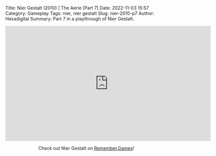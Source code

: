 Title: Nier Gestalt (2010) | The Aerie [Part 7]
Date: 2022-11-03 15:57
Category: Gameplay
Tags: nier, nier gestalt
Slug: nier-2010-p7
Author: Hexadigital
Summary: Part 7 in a playthrough of Nier Gestalt.

<center><iframe src="https://www.youtube.com/embed/2FwYL4_z-yM?feature=oembed" allow="accelerometer; autoplay; encrypted-media; gyroscope; picture-in-picture" width="640" height="360" frameborder="0"></iframe>

Check out Nier Gestalt on [Remember.Games](https://remember.games/game/2307/nier/)!</center>